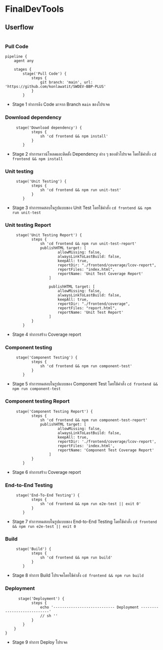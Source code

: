 # FinalDevTools
 
## Userflow
<img src="https://media.discordapp.net/attachments/359264738695446532/973477217864667136/unknown.png?width=1440&height=389" alt=""/>



### Pull Code
```
pipeline {
    agent any

    stages {
        stage('Pull Code') {
            steps {
                git branch: 'main', url: 'https://github.com/konlawatit/SWDEV-BBP-PLUS'
            }
        }
```
 * Stage 1 ทำการดึง Code มาจาก Branch `main` ของโปรเจค

### Download dependency
```
     stage('Download dependency') {
            steps {
                sh 'cd frontend && npm install'
            }
        }
```
 * Stage 2 ทำการดาวน์โหลดและติดตั้ง Dependency ต่าง ๆ ของตัวโปรเจค โดยใช้คำสั่ง `cd frontend && npm install`

### Unit testing
```
     stage('Unit Testing') {
            steps {
                sh 'cd frontend && npm run unit-test'
            }
        }
```
 * Stage 3 ทำการทดสอบในรูปแบบของ Unit Test โดยใช้คำสั่ง `cd frontend && npm run unit-test`

### Unit testing Report
```
     stage('Unit Testing Report') {
            steps {
                sh 'cd frontend && npm run unit-test-report'
                publishHTML target: [
                        allowMissing: false,
                        alwaysLinkToLastBuild: false,
                        keepAll: true,
                        reportDir: "./frontend/coverage/lcov-report",
                        reportFiles: "index.html",
                        reportName: 'Unit Test Coverage Report'
                    ]

                    publishHTML target: [
                        allowMissing: false,
                        alwaysLinkToLastBuild: false,
                        keepAll: true,
                        reportDir: "./frontend/coverage",
                        reportFiles: "report.html",
                        reportName: 'Unit Test Report'
                    ]
            }
        }
```
 * Stage 4 ทำการสร้าง Coverage report

### Component testing
```
     stage('Component Testing') {
            steps {
                sh 'cd frontend && npm run component-test'
            }
        }
```
 * Stage 5 ทำการทดสอบในรูปแบบของ Component Test โดยใช้คำสั่ง `cd frontend && npm run component-test`

### Component testing Report
```
     stage('Component Testing Report') {
            steps {
                sh 'cd frontend && npm run component-test-report'
                publishHTML target: [
                        allowMissing: false,
                        alwaysLinkToLastBuild: false,
                        keepAll: true,
                        reportDir: './frontend/coverage/lcov-report',
                        reportFiles: 'index.html',
                        reportName: 'Component Test Coverage Report'
                    ]
            }
        }
```
 * Stage 6 ทำการสร้าง Coverage report

### End-to-End Testing
```
     stage('End-To-End Testing') {
            steps {
                sh 'cd frontend && npm run e2e-test || exit 0'
            }
        }
```
 * Stage 7 ทำการทดสอบในรูปแบบของ End-to-End Testing โดยใช้คำสั่ง `cd frontend && npm run e2e-test || exit 0`
### Build
```
     stage('Build') {
            steps {
                sh 'cd frontend && npm run build'
            }
        }
```
 * Stage 8 ทำการ Build โปรเจคโดยใช้คำสั่ง `cd frontend && npm run build`
### Deployment
```
      stage('Deployment') {
            steps {
                echo '---------------------------- Deployment ----------------------------'
                // sh ''
            }
        }
    }
}
```
 * Stage 9 ทำการ Deploy โปรเจค

